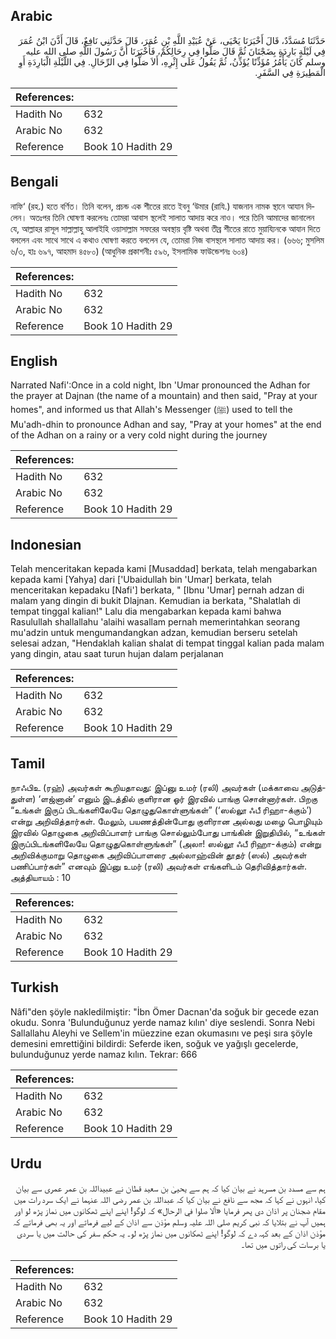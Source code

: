 ## Arabic


<div dir="rtl" lang="ar" style={{fontSize:'larger',backgroundColor:'#f8f9fa',padding:20}}>
حَدَّثَنَا مُسَدَّدٌ، قَالَ أَخْبَرَنَا يَحْيَى، عَنْ عُبَيْدِ اللَّهِ بْنِ عُمَرَ، قَالَ حَدَّثَنِي نَافِعٌ، قَالَ أَذَّنَ ابْنُ عُمَرَ فِي لَيْلَةٍ بَارِدَةٍ بِضَجْنَانَ ثُمَّ قَالَ صَلُّوا فِي رِحَالِكُمْ، فَأَخْبَرَنَا أَنَّ رَسُولَ اللَّهِ صلى الله عليه وسلم كَانَ يَأْمُرُ مُؤَذِّنًا يُؤَذِّنُ، ثُمَّ يَقُولُ عَلَى إِثْرِهِ، أَلاَ صَلُّوا فِي الرِّحَالِ‏.‏ فِي اللَّيْلَةِ الْبَارِدَةِ أَوِ الْمَطِيرَةِ فِي السَّفَرِ‏.‏
</div>
<div style={{backgroundColor:'#f8f9fa',padding:20, marginBottom: 10}}><table> <thead> <tr> <th>References:</th> <th></th> </tr> </thead> <tbody><tr><td>Hadith No</td><td>632</td></tr><tr><td>Arabic No</td><td>632</td></tr><tr><td>Reference</td><td>Book 10 Hadith 29</td></tr></tbody></table></div>

## Bengali


<div dir="ltr" lang="bn" style={{fontSize:'larger',backgroundColor:'#f8f9fa',padding:20}}>
নাফি‘ (রহ.) হতে বর্ণিত। তিনি বলেন, প্রচন্ড এক শীতের রাতে ইবনু ‘উমার (রাযি.) যাজনান নামক স্থানে আযান দিলেন। অতঃপর তিনি ঘোষণা করলেনঃ তোমরা আবাস স্থলেই সালাত আদায় করে নাও। পরে তিনি আমাদের জানালেন যে, আল্লাহর রাসূল সাল্লাল্লাহু আলাইহি ওয়াসাল্লাম সফরের অবস্থায় বৃষ্টি অথবা তীব্র শীতের রাতে মুয়ায্যিনকে আযান দিতে বললেন এবং সাথে সাথে এ কথাও ঘোষণা করতে বললেন যে, তোমরা নিজ বাসস্থলে সালাত আদায় কর। (৬৬৬; মুসলিম ৬/৩, হাঃ ৬৯৭, আহমাদ ৪৫৮০) (আধুনিক প্রকাশনীঃ ৫৯৬, ইসলামিক ফাউন্ডেশনঃ ৬০৪)
</div>
<div style={{backgroundColor:'#f8f9fa',padding:20, marginBottom: 10}}><table> <thead> <tr> <th>References:</th> <th></th> </tr> </thead> <tbody><tr><td>Hadith No</td><td>632</td></tr><tr><td>Arabic No</td><td>632</td></tr><tr><td>Reference</td><td>Book 10 Hadith 29</td></tr></tbody></table></div>

## English


<div dir="ltr" lang="en" style={{fontSize:'larger',backgroundColor:'#f8f9fa',padding:20}}>
Narrated Nafi':Once in a cold night, Ibn 'Umar pronounced the Adhan for the prayer at Dajnan (the name of a mountain) and then said, "Pray at your homes", and informed us that Allah's Messenger (ﷺ) used to tell the Mu'adh-dhin to pronounce Adhan and say, "Pray at your homes" at the end of the Adhan on a rainy or a very cold night during the journey
</div>
<div style={{backgroundColor:'#f8f9fa',padding:20, marginBottom: 10}}><table> <thead> <tr> <th>References:</th> <th></th> </tr> </thead> <tbody><tr><td>Hadith No</td><td>632</td></tr><tr><td>Arabic No</td><td>632</td></tr><tr><td>Reference</td><td>Book 10 Hadith 29</td></tr></tbody></table></div>

## Indonesian


<div dir="ltr" lang="id" style={{fontSize:'larger',backgroundColor:'#f8f9fa',padding:20}}>
Telah menceritakan kepada kami [Musaddad] berkata, telah mengabarkan kepada kami [Yahya] dari ['Ubaidullah bin 'Umar] berkata, telah menceritakan kepadaku [Nafi'] berkata, " [Ibnu 'Umar] pernah adzan di malam yang dingin di bukit Dlajnan. Kemudian ia berkata, "Shalatlah di tempat tinggal kalian!" Lalu dia mengabarkan kepada kami bahwa Rasulullah shallallahu 'alaihi wasallam pernah memerintahkan seorang mu'adzin untuk mengumandangkan adzan, kemudian berseru setelah selesai adzan, "Hendaklah kalian shalat di tempat tinggal kalian pada malam yang dingin, atau saat turun hujan dalam perjalanan
</div>
<div style={{backgroundColor:'#f8f9fa',padding:20, marginBottom: 10}}><table> <thead> <tr> <th>References:</th> <th></th> </tr> </thead> <tbody><tr><td>Hadith No</td><td>632</td></tr><tr><td>Arabic No</td><td>632</td></tr><tr><td>Reference</td><td>Book 10 Hadith 29</td></tr></tbody></table></div>

## Tamil


<div dir="ltr" lang="ta" style={{fontSize:'larger',backgroundColor:'#f8f9fa',padding:20}}>
நாஃபிஉ (ரஹ்) அவர்கள் கூறியதாவது: இப்னு உமர் (ரலி) அவர்கள் (மக்காவை அடுத்துள்ள) ‘ளஜ்னான்’ எனும் இடத்தில் குளிரான ஓர் இரவில் பாங்கு சொன்னார்கள். பிறகு “உங்கள் இருப் பிடங்களிலேயே தொழுதுகொள்ளுங்கள்” (‘ஸல்லூ ஃபீ ரிஹா-க்கும்’) என்று அறிவித்தார்கள். மேலும், பயணத்தின்போது குளிரான அல்லது மழை பொழியும் இரவில் தொழுகை அறிவிப்பாளர் பாங்கு சொல்லும்போது பாங்கின் இறுதியில், “உங்கள் இருப்பிடங்களிலேயே தொழுதுகொள்ளுங்கள்” (அலா! ஸல்லூ ஃபீ ரிஹா-க்கும்) என்று அறிவிக்குமாறு தொழுகை அறிவிப்பாளரை அல்லாஹ்வின் தூதர் (ஸல்) அவர்கள் பணிப்பார்கள்” எனவும் இப்னு உமர் (ரலி) அவர்கள் எங்களிடம் தெரிவித்தார்கள். அத்தியாயம் : 10
</div>
<div style={{backgroundColor:'#f8f9fa',padding:20, marginBottom: 10}}><table> <thead> <tr> <th>References:</th> <th></th> </tr> </thead> <tbody><tr><td>Hadith No</td><td>632</td></tr><tr><td>Arabic No</td><td>632</td></tr><tr><td>Reference</td><td>Book 10 Hadith 29</td></tr></tbody></table></div>

## Turkish


<div dir="ltr" lang="tr" style={{fontSize:'larger',backgroundColor:'#f8f9fa',padding:20}}>
Nâfi"den şöyle nakledilmiştir: "İbn Ömer Dacnan'da soğuk bir gecede ezan okudu. Sonra 'Bulunduğunuz yerde namaz kılın' diye seslendi. Sonra Nebi Sallallahu Aleyhi ve Sellem'in müezzine ezan okumasını ve peşi sıra şöyle demesini emrettiğini bildirdi: Seferde iken, soğuk ve yağışlı gecelerde, bulunduğunuz yerde namaz kılın. Tekrar: 666
</div>
<div style={{backgroundColor:'#f8f9fa',padding:20, marginBottom: 10}}><table> <thead> <tr> <th>References:</th> <th></th> </tr> </thead> <tbody><tr><td>Hadith No</td><td>632</td></tr><tr><td>Arabic No</td><td>632</td></tr><tr><td>Reference</td><td>Book 10 Hadith 29</td></tr></tbody></table></div>

## Urdu


<div dir="rtl" lang="ur" style={{fontSize:'larger',backgroundColor:'#f8f9fa',padding:20}}>
ہم سے مسدد بن مسرہد نے بیان کیا کہ ہم سے یحییٰ بن سعید قطان نے عبیداللہ بن عمر عمری سے بیان کیا، انہوں نے کہا کہ مجھ سے نافع نے بیان کیا کہ عبداللہ بن عمر رضی اللہ عنہما نے ایک سرد رات میں مقام ضجنان پر اذان دی پھر فرمایا «ألا صلوا في الرحال‏» کہ لوگو! اپنے اپنے ٹھکانوں میں نماز پڑھ لو اور ہمیں آپ نے بتلایا کہ نبی کریم صلی اللہ علیہ وسلم مؤذن سے اذان کے لیے فرماتے اور یہ بھی فرماتے کہ مؤذن اذان کے بعد کہہ دے کہ لوگو! اپنے ٹھکانوں میں نماز پڑھ لو۔ یہ حکم سفر کی حالت میں یا سردی یا برسات کی راتوں میں تھا۔
</div>
<div style={{backgroundColor:'#f8f9fa',padding:20, marginBottom: 10}}><table> <thead> <tr> <th>References:</th> <th></th> </tr> </thead> <tbody><tr><td>Hadith No</td><td>632</td></tr><tr><td>Arabic No</td><td>632</td></tr><tr><td>Reference</td><td>Book 10 Hadith 29</td></tr></tbody></table></div>